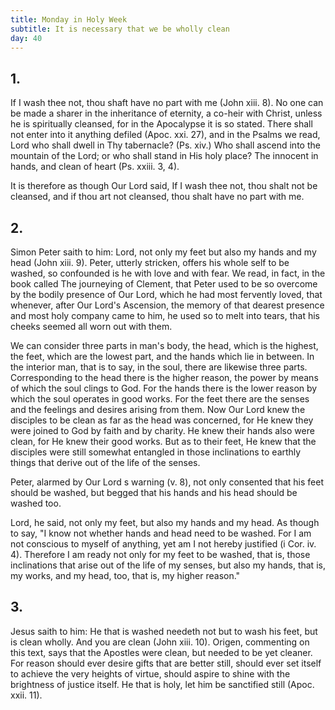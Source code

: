 ```yaml
---
title: Monday in Holy Week
subtitle: It is necessary that we be wholly clean
day: 40
---
```


## 1.

If I wash thee not, thou shaft have no part with me (John xiii. 8). No one can be made a sharer in the inheritance of eternity, a co-heir with Christ, unless he is spiritually cleansed, for in the Apocalypse it is so stated. There shall not enter into it anything defiled (Apoc. xxi. 27), and in the Psalms we read, Lord who shall dwell in Thy tabernacle? (Ps. xiv.) Who shall ascend into the mountain of the Lord; or who shall stand in His holy place? The innocent in hands, and clean of heart (Ps. xxiii. 3, 4).

It is therefore as though Our Lord said, If I wash thee not, thou shalt not be cleansed, and if thou art not cleansed, thou shalt have no part with me.

## 2.

Simon Peter saith to him: Lord, not only my feet but also my hands and my head (John xiii. 9). Peter, utterly stricken, offers his whole self to be washed, so confounded is he with love and with fear. We read, in fact, in the book called The journeying of Clement, that Peter used to be so overcome by the bodily presence of Our Lord, which he had most fervently loved, that whenever, after Our Lord's Ascension, the memory of that dearest presence and most holy company came to him, he used so to melt into tears, that his cheeks seemed all worn out with them.

We can consider three parts in man's body, the head, which is the highest, the feet, which are the lowest part, and the hands which lie in between. In the interior man, that is to say, in the soul, there are likewise three parts. Corresponding to the head there is the higher reason, the power by means of which the soul clings to God. For the hands there is the lower reason by which the soul operates in good works. For the feet there are the senses and the feelings and desires arising from them. Now Our Lord knew the disciples to be clean as far as the head was concerned, for He knew they were joined to God by faith and by charity. He knew their hands also were clean, for He knew their good works. But as to their feet, He knew that the disciples were still somewhat entangled in those inclinations to earthly things that derive out of the life of the senses.

Peter, alarmed by Our Lord s warning (v. 8), not only consented that his feet should be washed, but begged that his hands and his head should be washed too.

Lord, he said, not only my feet, but also my hands and my head. As though to say, "I know not whether hands and head need to be washed. For I am not conscious to myself of anything, yet am I not hereby justified (i Cor. iv. 4). Therefore I am ready not only for my feet to be washed, that is, those inclinations that arise out of the life of my senses, but also my hands, that is, my works, and my head, too, that is, my higher reason."

## 3.

Jesus saith to him: He that is washed needeth not but to wash his feet, but is clean wholly. And you are clean (John xiii. 10). Origen, commenting on this text, says that the Apostles were clean, but needed to be yet cleaner. For reason should ever desire gifts that are better still, should ever set itself to achieve the very heights of virtue, should aspire to shine with the brightness of justice itself. He that is holy, let him be sanctified still (Apoc. xxii. 11).
